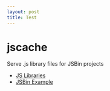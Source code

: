 ```yaml
---
layout: post
title: Test
---
```


jscache
=======

Serve .js library files for JSBin projects

 - [JS Libraries](https://github.com/emnh/jscache/tree/gh-pages/lib)
 - [JSBin Example](http://jsbin.com/poxam/edit")
